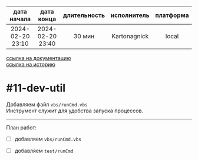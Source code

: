 |   дата начала    |    дата конца    | длительность | исполнитель  | платформа |
|:----------------:|:----------------:|:------------:|:------------:|:---------:|
| 2024-02-20 23:10 | 2024-02-20 23:40 |    30 мин    | Kartonagnick |   local   |

[ссылка на документацию](../docs.md)  
[ссылка на историю](../history.md#-v011-dev)  

#11-dev-util
============
Добавляем файл `vbs/runCmd.vbs`  
Инструмент служит для удобства запуска процессов.  

--------------------------------------------------------------------------------

План работ:  
  - [ ] добавляем `vbs/runCmd.vbs`  
  - [ ] добавляем `test/runCmd`  


